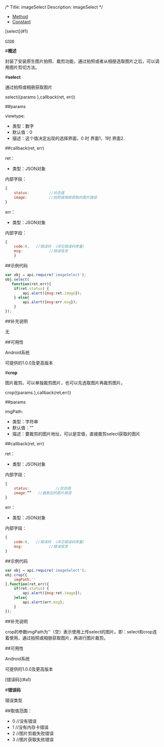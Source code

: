 /*
Title: imageSelect
Description: imageSelect
*/

<ul id="tab" class="clearfix">
	<li class="active"><a href="#method-content">Method</a></li>
    <li><a href="#const-content">Constant</a></li>
</ul>
<div id="method-content">

<div class="outline">
[select](#1)

[crop](#2)
</div>

#**概述**

封装了安装原生图片拍照、裁剪功能，通过拍照或者从相册选取图片之后，可以调用图片剪切方法。

#**select**<div id="1"></div>

通过拍照或相册获取图片

select({params },callback(ret, err))

##params

viewtype:

- 类型：数字
- 默认值：0
- 描述：这个值决定出现的选择界面，0 时 界面1，1时 界面2.

##callback(ret, err)

ret：

- 类型：JSON对象

内部字段：

```js
{
	status:			//状态值
    image:          //拍照或相册获取的图片路径
}
```

err：

- 类型：JSON对象

内部字段：

```js
{
	code:0,	  //错误码 （详见错误码常量）
    msg:            //错误信息
    }
```

##示例代码

```js
var obj = api.require('imageSelect');
obj.select(
   function(ret,err){
	if(ret.status) {
		api.alert({msg:ret.image});
	} else{
		api.alert({msg:err.msg});
	}
});
```

##补充说明

无

##可用性

Android系统

可提供的1.0.0及更高版本


#**crop**<div id="2"></div>

图片裁剪。可以单独裁剪图片，也可以先选取图片再裁剪图片。

crop({params },callback(ret,err))

##params

imgPath:

- 类型：字符串
- 默认值：“”
- 描述：要裁剪的图片地址，可以是空值，直接裁剪select获取的图片


##callback(ret, err)

ret：

- 类型：JSON对象

内部字段：

```js
{
	status:            //状态值
    image:””   //截取后的图片路径
}
```

err：

- 类型：JSON对象

内部字段：

```js
{
    code:0,	  //错误码 （详见错误码常量）
	msg:            //错误信息
}
```

##示例代码

```js
var obj = api.require('imageSelect');
obj.crop({
	imgPath:''
},function(ret,err){
	if(ret.status) {
		api.alert({msg:ret.image});
	}else{
		api.alert(err.msg);
	}
});
```


##补充说明

crop的参数imgPath为''（空）表示使用上传select的图片。即：select和crop连着使用，通过拍照或相册获取图片，再进行图片裁剪。

##可用性

Android系统

可提供的1.0.0及更高版本

<div id="const-content">

<div class="outline">
[错误码](#a1)
</div>

#**错误码**<div id="a1"></div>

错误类型

##取值范围：

- 0	//没有错误
- 1	//没有内存卡错误
- 2	//图片剪裁失败错误
- 3	//图片获取失败错误